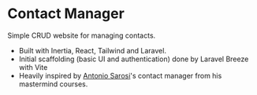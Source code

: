 # Contact Manager

Simple CRUD website for managing contacts.

* Built with Inertia, React, Tailwind and Laravel.
* Initial scaffolding (basic UI and authentication) done by Laravel Breeze with Vite
* Heavily inspired by [Antonio Sarosi](https://github.com/antoniosarosi)'s contact manager from his mastermind courses.
